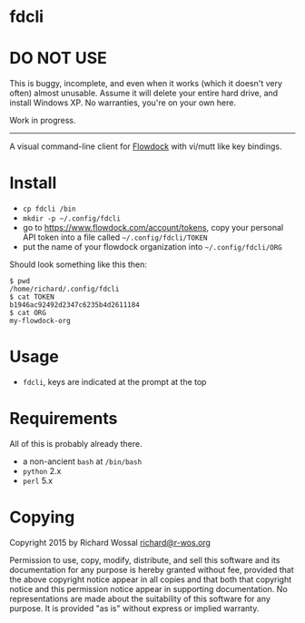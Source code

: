 # fdcli

# DO NOT USE

This is buggy, incomplete, and even when it works (which it doesn't very often)
almost unusable. Assume it will delete your entire hard drive, and install
Windows XP. No warranties, you're on your own here.

Work in progress.

---

A visual command-line client for [Flowdock](https://www.flowdock.com) with
vi/mutt like key bindings.

# Install

* `cp fdcli /bin`
* `mkdir -p ~/.config/fdcli`
* go to https://www.flowdock.com/account/tokens, copy your personal API token
  into a file called `~/.config/fdcli/TOKEN`
* put the name of your flowdock organization into `~/.config/fdcli/ORG`

Should look something like this then:

    $ pwd
    /home/richard/.config/fdcli
    $ cat TOKEN 
    b1946ac92492d2347c6235b4d2611184
    $ cat ORG 
    my-flowdock-org

# Usage

* `fdcli`, keys are indicated at the prompt at the top

# Requirements

All of this is probably already there.

* a non-ancient `bash` at `/bin/bash`
* `python` 2.x
* `perl` 5.x

# Copying

Copyright 2015 by Richard Wossal <richard@r-wos.org>

Permission to use, copy, modify, distribute, and sell this software
and its documentation for any purpose is hereby granted without fee,
provided that the above copyright notice appear in all copies and
that both that copyright notice and this permission notice appear in
supporting documentation.  No representations are made about the
suitability of this software for any purpose.  It is provided "as
is" without express or implied warranty.
